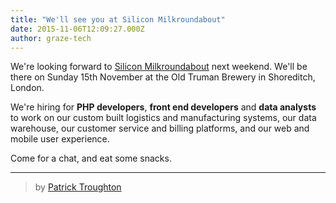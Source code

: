```yaml
---
title: "We'll see you at Silicon Milkroundabout"
date: 2015-11-06T12:09:27.000Z
author: graze-tech
---
```


We're looking forward to [Silicon Milkroundabout](http://www.siliconmilkroundabout.com) next weekend. We'll be there on Sunday 15th November at the Old Truman Brewery in Shoreditch, London.

We're hiring for **PHP developers**, **front end developers** and **data analysts** to work on our custom built logistics and manufacturing systems, our data warehouse, our customer service and billing platforms, and our web and mobile user experience.

Come for a chat, and eat some snacks.

***

> by [Patrick Troughton](https://github.com/chubbytown)
